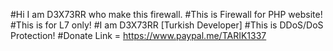 #Hi I am D3X73RR who make this firewall.
#This is Firewall for PHP website!
#This is for L7 only!
#I am D3X73RR [Turkish Developer]
#This is DDoS/DoS Protection!
#Donate Link = https://www.paypal.me/TARIK1337

